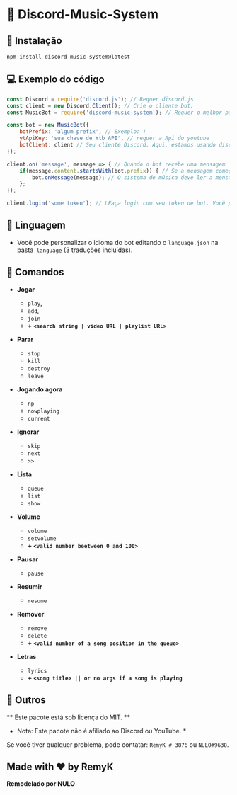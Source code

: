 
# 🎵 Discord-Music-System

## 🔩 Instalação
```
npm install discord-music-system@latest
```

## 💻 Exemplo do código
```js
const Discord = require('discord.js'); // Requer discord.js
const client = new Discord.Client(); // Crie o cliente bot.
const MusicBot = require('discord-music-system'); // Requer o melhor pacote já criado no NPM (= require discord-music-system)

const bot = new MusicBot({
    botPrefix: 'algum prefix', // Exemplo: !
    ytApiKey: 'sua chave de Ytb API', // requer a Api do youtube 
    botClient: client // Seu cliente Discord. Aqui, estamos usando discord.js, então é o Discord.Client ()
});

client.on('message', message => { // Quando o bot recebe uma mensagem
    if(message.content.startsWith(bot.prefix)) { // Se a mensagem começar com o seu prefixo
        bot.onMessage(message); // O sistema de música deve ler a mensagem, para verificar se é um comando de música e executá-lo.
    };
});

client.login('some token'); // LFaça login com seu token de bot. Você pode encontrar o token em https://discord.com/developers/applications/
```

## 🚀 Linguagem
* Você pode personalizar o idioma do bot editando o `language.json` na pasta` language` (3 traduções incluídas).

## 🤖 Comandos
* **Jogar**
  * `play`, 
  * `add`, 
  * `join`
  * **+ `<search string | video URL | playlist URL>`**

* **Parar**
  * `stop`
  * `kill`
  * `destroy`
  * `leave`

* **Jogando agora**
  * `np`
  * `nowplaying`
  * `current`

* **Ignorar**
  * `skip`
  * `next`
  * `>>`

* **Lista**
  * `queue`
  * `list`
  * `show`

* **Volume**
  * `volume`
  * `setvolume`
  * **+ `<valid number beetween 0 and 100>`**

* **Pausar**
  * `pause`

* **Resumir**
  * `resume`

* **Remover**
  * `remove`
  * `delete`
  * **+ `<valid number of a song position in the queue>`**

* **Letras**
  * `lyrics`
  * **+ `<song title> || or no args if a song is playing`**


## 🚀 Outros
** Este pacote está sob licença do MIT. **

* Nota: Este pacote não é afiliado ao Discord ou YouTube. *

Se você tiver qualquer problema, pode contatar: `RemyK # 3876` ou `NULO#9638`.

## **Made with ❤ by RemyK**
 **Remodelado por NULO**
